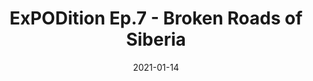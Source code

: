 ---
date: 2021-01-14
title: "ExPODition Ep.7 - Broken Roads of Siberia"
description: ""
categories: updates
tags: [ExPODition]
author_staff_member: dgreenwood
image: /assets/images/blog/2021-01-14/
featured_image: /assets/images/blog/2021-01-14/
layout: post
published: false
---